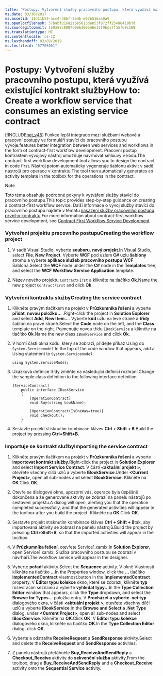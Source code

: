 ```yaml
---
title: 'Postupy: Vytvoření služby pracovního postupu, která využívá existující kontrakt služby'
ms.date: 03/30/2017
ms.assetid: 11d11b59-acc4-48bf-8e4b-e97b516aa0a9
ms.openlocfilehash: 57babf216821665613da053f972ff25488418b7d
ms.sourcegitcommit: 160a88c8087b0e63606e6e35f9bd57fa5f69c168
ms.translationtype: MT
ms.contentlocale: cs-CZ
ms.lasthandoff: 03/09/2019
ms.locfileid: "57705061"
---
```

# <a name="how-to-create-a-workflow-service-that-consumes-an-existing-service-contract"></a><span data-ttu-id="481d6-102">Postupy: Vytvoření služby pracovního postupu, která využívá existující kontrakt služby</span><span class="sxs-lookup"><span data-stu-id="481d6-102">How to: Create a workflow service that consumes an existing service contract</span></span>
[!INCLUDE[net_v45](../../../includes/net-v45-md.md)] <span data-ttu-id="481d6-103">Funkce lepší integrace mezi službami webové a pracovní postupy ve formuláři stavící do pracovního postupu vývoje.</span><span class="sxs-lookup"><span data-stu-id="481d6-103">features better integration between web services and workflows in the form of contract-first workflow development.</span></span> <span data-ttu-id="481d6-104">Pracovní postup kontraktem vývojový nástroj umožňuje navrhovat smlouvy v kódu.</span><span class="sxs-lookup"><span data-stu-id="481d6-104">The contract-first workflow development tool allows you to design the contract in code first.</span></span> <span data-ttu-id="481d6-105">Nástroj potom automaticky vygeneruje šablonu aktivit v sadě nástrojů pro operace v kontraktu.</span><span class="sxs-lookup"><span data-stu-id="481d6-105">The tool then automatically generates an activity template in the toolbox for the operations in the contract.</span></span>  
  
> [!NOTE]
>  <span data-ttu-id="481d6-106">Toto téma obsahuje podrobné pokyny k vytváření služby stavící do pracovního postupu.</span><span class="sxs-lookup"><span data-stu-id="481d6-106">This topic provides step-by-step guidance on creating a contract-first workflow service.</span></span> <span data-ttu-id="481d6-107">Další informace o vývoj služby stavící do pracovního postupu najdete v tématu [nasazení služby pracovního postupu prvního kontraktu](contract-first-workflow-service-development.md).</span><span class="sxs-lookup"><span data-stu-id="481d6-107">For more information about contract-first workflow service development, see [Contract First Workflow Service Development](contract-first-workflow-service-development.md).</span></span>  
  
### <a name="creating-the-workflow-project"></a><span data-ttu-id="481d6-108">Vytvoření projektu pracovního postupu</span><span class="sxs-lookup"><span data-stu-id="481d6-108">Creating the workflow project</span></span>  
  
1.  <span data-ttu-id="481d6-109">V sadě Visual Studio, vyberte **souboru**, **nový projekt**.</span><span class="sxs-lookup"><span data-stu-id="481d6-109">In Visual Studio, select **File**, **New Project**.</span></span> <span data-ttu-id="481d6-110">Vyberte **WCF** pod uzlem **C#** uzlu **šablony** stromu a vyberte **aplikace služeb pracovního postupu WCF** Šablona.</span><span class="sxs-lookup"><span data-stu-id="481d6-110">Select the **WCF** node under the **C#** node in the **Templates** tree, and select the **WCF Workflow Service Application** template.</span></span>  
  
2.  <span data-ttu-id="481d6-111">Název nového projektu `ContractFirst` a klikněte na tlačítko **Ok**.</span><span class="sxs-lookup"><span data-stu-id="481d6-111">Name the new project `ContractFirst` and click **Ok**.</span></span>  
  
### <a name="creating-the-service-contract"></a><span data-ttu-id="481d6-112">Vytvoření kontraktu služby</span><span class="sxs-lookup"><span data-stu-id="481d6-112">Creating the service contract</span></span>  
  
1.  <span data-ttu-id="481d6-113">Klikněte pravým tlačítkem na projekt v **Průzkumníka řešení** a vyberte **přidat**, **novou položku...** .</span><span class="sxs-lookup"><span data-stu-id="481d6-113">Right-click the project in **Solution Explorer** and select **Add**, **New Item…**.</span></span> <span data-ttu-id="481d6-114">Vyberte **kód** uzlu na levé straně a **třídy** šablon na pravé straně.</span><span class="sxs-lookup"><span data-stu-id="481d6-114">Select the **Code** node on the left, and the **Class** template on the right.</span></span> <span data-ttu-id="481d6-115">Pojmenujte novou třídu `IBookService` a klikněte na tlačítko **Ok**.</span><span class="sxs-lookup"><span data-stu-id="481d6-115">Name the new class `IBookService` and click **Ok**.</span></span>  
  
2.  <span data-ttu-id="481d6-116">V horní části okna kódu, který se zobrazí, přidejte příkaz Using do `System.Servicemodel`.</span><span class="sxs-lookup"><span data-stu-id="481d6-116">In the top of the code window that appears, add a Using statement to `System.Servicemodel`.</span></span>  
  
    ```  
    using System.ServiceModel;  
    ```  
  
3.  <span data-ttu-id="481d6-117">Ukázková definice třídy změňte na následující definici rozhraní.</span><span class="sxs-lookup"><span data-stu-id="481d6-117">Change the sample class definition to the following interface definition.</span></span>  
  
    ```  
    [ServiceContract]  
        public interface IBookService  
        {  
            [OperationContract]  
            void Buy(string bookName);  
  
            [OperationContract(IsOneWay=true)]  
            void Checkout();  
        }  
    ```  
  
4.  <span data-ttu-id="481d6-118">Sestavte projekt stisknutím kombinace kláves **Ctrl + Shift + B**.</span><span class="sxs-lookup"><span data-stu-id="481d6-118">Build the project by pressing **Ctrl+Shift+B**.</span></span>  
  
### <a name="importing-the-service-contract"></a><span data-ttu-id="481d6-119">Importuje se kontrakt služby</span><span class="sxs-lookup"><span data-stu-id="481d6-119">Importing the service contract</span></span>  
  
1.  <span data-ttu-id="481d6-120">Klikněte pravým tlačítkem na projekt v **Průzkumníka řešení** a vyberte **importovat kontrakt služby**.</span><span class="sxs-lookup"><span data-stu-id="481d6-120">Right-click the project in **Solution Explorer** and select **Import Service Contract**.</span></span> <span data-ttu-id="481d6-121">V části  **\<aktuální projekt >**, otevřete všechny dílčí uzlů a vyberte **IBookService**.</span><span class="sxs-lookup"><span data-stu-id="481d6-121">Under **\<Current Project>**, open all sub-nodes and select **IBookService**.</span></span> <span data-ttu-id="481d6-122">Klikněte na **OK**.</span><span class="sxs-lookup"><span data-stu-id="481d6-122">Click **OK**.</span></span>  
  
2.  <span data-ttu-id="481d6-123">Otevře se dialogové okno, upozorní vás, operace byla úspěšně dokončena a že generované aktivity se zobrazí na panelu nástrojů po sestavení projektu.</span><span class="sxs-lookup"><span data-stu-id="481d6-123">A dialog will open, alerting you that the operation completed successfully, and that the generated activities will appear in the toolbox after you build the project.</span></span> <span data-ttu-id="481d6-124">Klikněte na **OK**.</span><span class="sxs-lookup"><span data-stu-id="481d6-124">Click **OK**.</span></span>  
  
3.  <span data-ttu-id="481d6-125">Sestavte projekt stisknutím kombinace kláves **Ctrl + Shift + B**tak, aby importovaná aktivity se zobrazí na panelu nástrojů.</span><span class="sxs-lookup"><span data-stu-id="481d6-125">Build the project by pressing **Ctrl+Shift+B**, so that the imported activities will appear in the toolbox.</span></span>  
  
4.  <span data-ttu-id="481d6-126">V **Průzkumníka řešení**, otevřete Service1.xamlx.</span><span class="sxs-lookup"><span data-stu-id="481d6-126">In **Solution Explorer**, open Service1.xamlx.</span></span> <span data-ttu-id="481d6-127">Služba pracovního postupu se zobrazí v návrháři.</span><span class="sxs-lookup"><span data-stu-id="481d6-127">The workflow service will appear in the designer.</span></span>  
  
5.  <span data-ttu-id="481d6-128">Vyberte **pořadí** aktivity.</span><span class="sxs-lookup"><span data-stu-id="481d6-128">Select the **Sequence** activity.</span></span> <span data-ttu-id="481d6-129">V okně Vlastnosti klikněte na tlačítko **...**</span><span class="sxs-lookup"><span data-stu-id="481d6-129">In the Properties window, click the **…**</span></span> <span data-ttu-id="481d6-130">tlačítko **ImplementedContract** vlastnost.</span><span class="sxs-lookup"><span data-stu-id="481d6-130">button in the **ImplementedContract** property.</span></span> <span data-ttu-id="481d6-131">V **Editor typu kolekce** okno, které se zobrazí, klikněte **typ** rozevíracím seznamu a vyberte **vyhledat typy...**</span><span class="sxs-lookup"><span data-stu-id="481d6-131">In the **Type Collection Editor** window that appears, click the **Type** dropdown, and select the **Browse for Types…**</span></span> <span data-ttu-id="481d6-132">položka.</span><span class="sxs-lookup"><span data-stu-id="481d6-132">entry.</span></span> <span data-ttu-id="481d6-133">V **Procházet a vyberte .net typ** dialogového okna, v části  **\<aktuální projekt >**, otevřete všechny dílčí uzlů a vyberte **IBookService**.</span><span class="sxs-lookup"><span data-stu-id="481d6-133">In the **Browse and Select a .Net Type** dialog, under **\<Current Project>**, open all sub-nodes and select **IBookService**.</span></span> <span data-ttu-id="481d6-134">Klikněte na **OK**.</span><span class="sxs-lookup"><span data-stu-id="481d6-134">Click **OK**.</span></span> <span data-ttu-id="481d6-135">V **Editor typu kolekce** dialogového okna, klikněte na tlačítko **OK**.</span><span class="sxs-lookup"><span data-stu-id="481d6-135">In the **Type Collection Editor** dialog, click **OK**.</span></span>  
  
6.  <span data-ttu-id="481d6-136">Vyberte a odstraňte **ReceiveRequest** a **SendResponse** aktivity.</span><span class="sxs-lookup"><span data-stu-id="481d6-136">Select and delete the **ReceiveRequest** and **SendResponse** activities.</span></span>  
  
7.  <span data-ttu-id="481d6-137">Z panelu nástrojů přetáhněte **Buy_ReceiveAndSendReply** a **Checkout_Receive** aktivity do **sekvenční služba** aktivity.</span><span class="sxs-lookup"><span data-stu-id="481d6-137">From the toolbox, drag a **Buy_ReceiveAndSendReply** and a **Checkout_Receive** activity onto the **Sequential Service** activity.</span></span>
